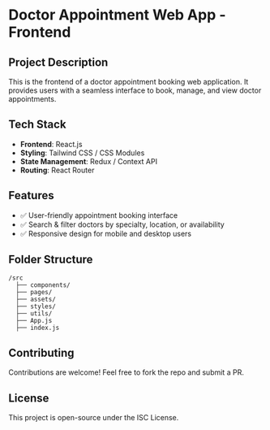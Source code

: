 # Doctor Appointment Web App - Frontend

## Project Description
This is the frontend of a doctor appointment booking web application. It provides users with a seamless interface to book, manage, and view doctor appointments.

## Tech Stack
- **Frontend**: React.js
- **Styling**: Tailwind CSS / CSS Modules 
- **State Management**: Redux / Context API 
- **Routing**: React Router 

## Features
- ✅ User-friendly appointment booking interface  
- ✅ Search & filter doctors by specialty, location, or availability  
- ✅ Responsive design for mobile and desktop users

## Folder Structure
```
/src
  ├── components/
  ├── pages/
  ├── assets/
  ├── styles/
  ├── utils/
  ├── App.js
  ├── index.js
```

## Contributing
Contributions are welcome! Feel free to fork the repo and submit a PR.

## License
This project is open-source under the ISC License.
